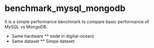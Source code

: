 # benchmark_mysql_mongodb

It is a simple performance benchmark to compare basic performance of MySQL vs MongoDB.

* Same hardware 
** node in digital-ocean)
* Same dataset
** Simpe dataset

